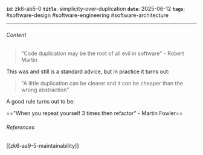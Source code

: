 **`id`**: zk6-ab5-0
**`title`**: simplicity-over-duplication
**`date`**: 2025-06-12
**`tags`**: #software-design #software-engineering #software-architecture

---

###### Content

> "Code duplication may be the root of all evil in software" - Robert Martin

This was and still is a standard advice, but in practice it turns out:

> "A little duplication can be clearer and it can be cheaper than the wrong abstraction"

A good rule turns out to be:

=="When you repeat yourself 3 times then refactor" - Martin Fowler==

###### References

[[zk6-aa9-5-maintainability]]
